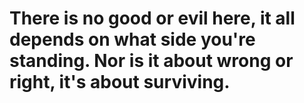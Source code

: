 # There is no good or evil here, it all depends on what side you're standing. Nor is it about wrong or right, it's about surviving.


